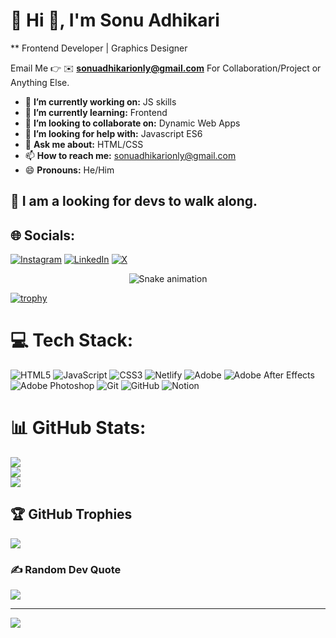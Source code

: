 # 💫 Hi 👋, I'm Sonu Adhikari
** Frontend Developer | Graphics Designer

Email Me 👉 ✉️ **sonuadhikarionly@gmail.com** For Collaboration/Project or Anything Else. 

- 🔭 **I’m currently working on:** JS skills
- 🌱 **I’m currently learning:** Frontend
- 👯 **I’m looking to collaborate on:** Dynamic Web Apps
- 🤔 **I’m looking for help with:** Javascript ES6
- 💬 **Ask me about:** HTML/CSS
- 📫 **How to reach me:** sonuadhikarionly@gmail.com
- 😄 **Pronouns:** He/Him

## 🔗 I am a looking for devs to walk along.

## 🌐 Socials:
[![Instagram](https://img.shields.io/badge/Instagram-%23E4405F.svg?logo=Instagram&logoColor=white)](https://instagram.com/exactlyrohit) [![LinkedIn](https://img.shields.io/badge/LinkedIn-%230077B5.svg?logo=linkedin&logoColor=white)](https://linkedin.com/in/rohit-adhikari-9a901a363) [![X](https://img.shields.io/badge/X-black.svg?logo=X&logoColor=white)](https://x.com/sonutwts) 

<!-- Snake Game Repo View -->

<div align="center">
  <img src="https://profile-readme-generator.com/assets/snake.svg" alt="Snake animation" />
</div>

[![trophy](https://github-profile-trophy.vercel.app/?username=SonuAdhikariGH&row=2&column=3)](https://github.com/ryo-ma/github-profile-trophy)

# 💻 Tech Stack:
![HTML5](https://img.shields.io/badge/html5-%23E34F26.svg?style=for-the-badge&logo=html5&logoColor=white) ![JavaScript](https://img.shields.io/badge/javascript-%23323330.svg?style=for-the-badge&logo=javascript&logoColor=%23F7DF1E) ![CSS3](https://img.shields.io/badge/css3-%231572B6.svg?style=for-the-badge&logo=css3&logoColor=white) ![Netlify](https://img.shields.io/badge/netlify-%23000000.svg?style=for-the-badge&logo=netlify&logoColor=#00C7B7) ![Adobe](https://img.shields.io/badge/adobe-%23FF0000.svg?style=for-the-badge&logo=adobe&logoColor=white) ![Adobe After Effects](https://img.shields.io/badge/Adobe%20After%20Effects-9999FF.svg?style=for-the-badge&logo=Adobe%20After%20Effects&logoColor=white) ![Adobe Photoshop](https://img.shields.io/badge/adobe%20photoshop-%2331A8FF.svg?style=for-the-badge&logo=adobe%20photoshop&logoColor=white) ![Git](https://img.shields.io/badge/git-%23F05033.svg?style=for-the-badge&logo=git&logoColor=white) ![GitHub](https://img.shields.io/badge/github-%23121011.svg?style=for-the-badge&logo=github&logoColor=white) ![Notion](https://img.shields.io/badge/Notion-%23000000.svg?style=for-the-badge&logo=notion&logoColor=white)
# 📊 GitHub Stats:
![](https://github-readme-stats.vercel.app/api?username=SonuAdhikariGH&theme=dark&hide_border=false&include_all_commits=true&count_private=false)<br/>
![](https://nirzak-streak-stats.vercel.app/?user=SonuAdhikariGH&theme=dark&hide_border=false)<br/>
![](https://github-readme-stats.vercel.app/api/top-langs/?username=SonuAdhikariGH&theme=dark&hide_border=false&include_all_commits=true&count_private=false&layout=compact)

## 🏆 GitHub Trophies
![](https://github-profile-trophy.vercel.app/?username=SonuAdhikariGH&theme=default_repocard&no-frame=false&no-bg=false&margin-w=4)

### ✍️ Random Dev Quote
![](https://quotes-github-readme.vercel.app/api?type=horizontal&theme=radical)

---
[![](https://visitcount.itsvg.in/api?id=SonuAdhikariGH&icon=0&color=0)](https://visitcount.itsvg.in)

<!-- Proudly created with GPRM ( https://gprm.itsvg.in ) -->
